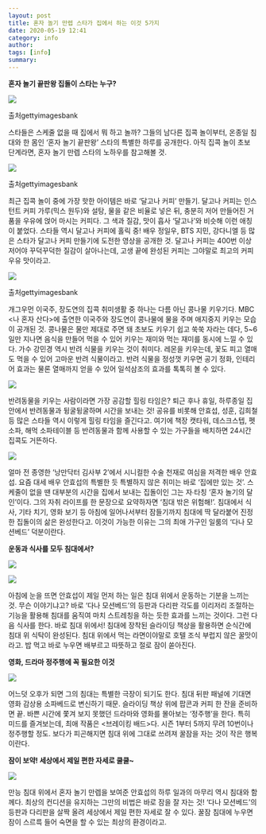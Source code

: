 ```yaml
---
layout: post
title: 혼자 놀기 만렙 스타가 집에서 하는 이것 5가지 
date: 2020-05-19 12:41
category: info
author: 
tags: [info]
summary: 
---
```



**혼자 놀기 끝판왕 집돌이 스타는 누구?**

![](https://img1.daumcdn.net/thumb/R720x0/?fname=https%3A%2F%2Ft1.daumcdn.net%2Fliveboard%2Finterstella-story%2Fc0674ab3b2a04f73a095a20bde9be1e8.JPG)

출처gettyimagesbank

스타들은 스케줄 없을 때 집에서 뭐 하고 놀까? 그들의 남다른 집콕 놀이부터, 온종일 침대와 한 몸인 ‘혼자 놀기 끝판왕’ 스타의 특별한 하루를 공개한다. 아직 집콕 놀이 초보 단계라면, 혼자 놀기 만렙 스타의 노하우를 참고해볼 것.

![](https://t1.daumcdn.net/liveboard/interstella-story/213b25fe0cfa445c82ddbead1e27850e.gif)

출처gettyimagesbank

최근 집콕 놀이 중에 가장 핫한 아이템은 바로 ‘달고나 커피’ 만들기. 달고나 커피는 인스턴트 커피 가루(믹스 원두)와 설탕, 물을 같은 비율로 넣은 뒤, 충분히 저어 만들어진 거품을 우유에 얹어 마시는 커피다. 그 색과 질감, 맛이 흡사 ‘달고나’와 비슷해 이런 애칭이 붙었다. 스타들 역시 달고나 커피에 홀릭 중! 배우 정일우, BTS 지민, 강다니엘 등 많은 스타가 달고나 커피 만들기에 도전한 영상을 공개한 것. 달고나 커피는 400번 이상 저어야 꾸덕꾸덕한 질감이 살아나는데, 고생 끝에 완성된 커피는 그야말로 최고의 커피 우유 맛이라고.

![](https://t1.daumcdn.net/liveboard/interstella-story/517c394f17c443cfb5522cd20d9ea5f0.gif)

출처gettyimagesbank

개그우먼 이국주, 장도연의 집콕 취미생활 중 하나는 다름 아닌 콩나물 키우기다. MBC <나 혼자 산다>에 출연한 이국주와 장도연이 콩나물에 물을 주며 애지중지 키우는 모습이 공개된 것. 콩나물은 물만 제대로 주면 돼 초보도 키우기 쉽고 쑥쑥 자라는 데다, 5~6일만 지나면 음식을 만들어 먹을 수 있어 키우는 재미와 먹는 재미를 동시에 느낄 수 있다. 가수 강민경 역시 반려 식물을 키우는 것이 취미다. 레몬을 키우는데, 꽃도 피고 열매도 먹을 수 있어 고마운 반려 식물이라고. 반려 식물을 정성껏 키우면 공기 정화, 인테리어 효과는 물론 열매까지 얻을 수 있어 일석삼조의 효과를 톡톡히 볼 수 있다.

![](https://t1.daumcdn.net/liveboard/interstella-story/d760a9a879ca434795e3bc894db41b39.gif)

반려동물을 키우는 사람이라면 가장 공감할 힐링 타임은? 퇴근 후나 휴일, 하루종일 집 안에서 반려동물과 뒹굴뒹굴하며 시간을 보내는 것! 공유를 비롯해 안효섭, 성훈, 김희철 등 많은 스타들 역시 이렇게 힐링 타임을 즐긴다고. 여기에 책장 캣타워, 데스크스텝, 펫 소파, 해먹 소파테이블 등 반려동물과 함께 사용할 수 있는 가구들을 배치하면 24시간 집콕도 거뜬하다.

![](https://t1.daumcdn.net/liveboard/interstella-story/edbd58dce94848179a615583f6a9efe3.gif)

얼마 전 종영한 ‘낭만닥터 김사부 2’에서 시니컬한 수술 천재로 여심을 저격한 배우 안효섭. 요즘 대세 배우 안효섭의 특별한 듯 특별하지 않은 취미는 바로 ‘집에만 있는 것’. 스케줄이 없을 땐 대부분의 시간을 집에서 보내는 집돌이인 그는 자∙타칭 ‘혼자 놀기의 달인’이다. 그의 자취 라이프를 한 문장으로 요약하자면 ‘침대 밖은 위험해!’. 침대에서 식사, 기타 치기, 영화 보기 등 아침에 일어나서부터 잠들기까지 침대에 딱 달라붙어 진정한 집돌이의 삶은 완성한다고. 이것이 가능한 이유는 그의 최애 가구인 일룸의 ‘다나 모션베드’ 덕분이란다.

**운동과 식사를 모두 침대에서?**

![](https://t1.daumcdn.net/liveboard/interstella-story/5d2aea60b25142f0a6dcfe2765dc6513.gif)

![](https://t1.daumcdn.net/liveboard/interstella-story/38ddecb31f1e461ebfb9c74b28f6de04.gif)

아침에 눈을 뜨면 안효섭이 제일 먼저 하는 일은 침대 위에서 운동하는 기분을 느끼는 것. 무슨 이야기냐고? 바로 ‘다나 모션베드’의 등판과 다리판 각도를 이리저리 조절하는 기능을 활용해 침대를 움직여 마치 스트레칭을 하는 듯한 효과를 느끼는 것이다. 그런 다음 식사를 한다. 바로 침대 위에서! 침대에 장착된 슬라이딩 책상을 활용하면 순식간에 침대 위 식탁이 완성된다. 침대 위에서 먹는 라면이야말로 호텔 조식 부럽지 않은 꿀맛이라고. 밥 먹고 바로 누우면 배부르고 따뜻하고 절로 잠이 쏟아진다.

**영화, 드라마 정주행에 꼭 필요한 이것**

![](https://t1.daumcdn.net/liveboard/interstella-story/cf75331383f449cba549a42ff09821e2.gif)

어느덧 오후가 되면 그의 침대는 특별한 극장이 되기도 한다. 침대 뒤판 패널에 기대면 영화 감상용 소파베드로 변신하기 때문. 슬라이딩 책상 위에 팝콘과 커피 한 잔을 준비하면 끝. 바쁜 시간에 쫓겨 보지 못했던 드라마와 영화를 몰아보는 ‘정주행’을 한다. 특히 미드를 즐겨보는데, 최애 작품은 <브레이킹 배드>다. 시즌 1부터 5까지 무려 10번이나 정주행할 정도. 보다가 피곤해지면 침대 위에 그대로 쓰려져 꿀잠을 자는 것이 작은 행복이란다.

**잠이 보약! 세상에서 제일 편한 자세로 쿨쿨~**

![](https://t1.daumcdn.net/liveboard/interstella-story/576587989c054e96a63a3f5cd849422a.gif)

만능 침대 위에서 혼자 놀기 만렙을 보여준 안효섭의 하루 일과의 마무리 역시 침대와 함께다. 최상의 컨디션을 유지하는 그만의 비법은 바로 잠을 잘 자는 것! ‘다나 모션베드’의 등판과 다리판을 살짝 올려 세상에서 제일 편한 자세로 잘 수 있다. 꿀잠 침대에 누우면 잠이 스르륵 들어 숙면을 할 수 있는 최상의 환경이라고.